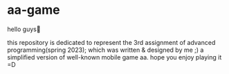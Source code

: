 # aa-game
hello guys👋

this repository is dedicated to represent the 3rd assignment of advanced programming(spring 2023); which was written & designed by me ;)
a simplified version of well-known mobile game aa. hope you enjoy playing it =D
